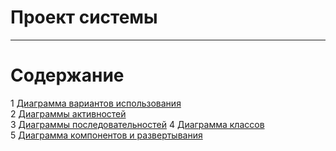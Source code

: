 # Проект системы
---

# Содержание
1 [Диаграмма вариантов использования](Document/System_design/UseCase/README.md)  
2 [Диаграммы активностей](Activity/README.md)  
3 [Диаграммы последовательностей](Sequence/README.md)
4 [Диаграмма классов](Class/README.md)  
5 [Диаграмма компонентов и развертывания](Component&Deployment/README.md)
